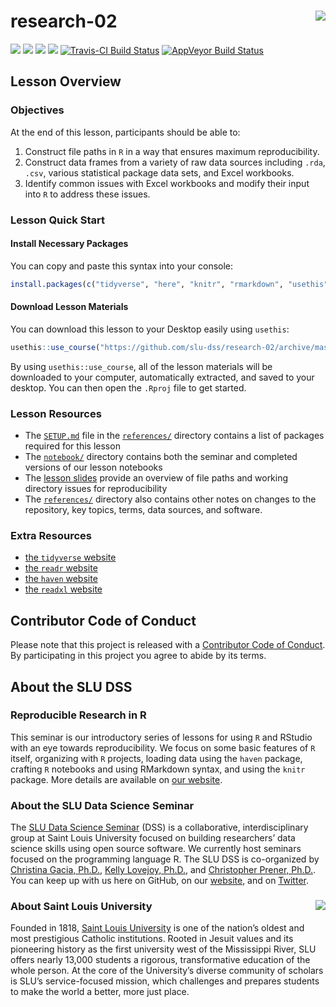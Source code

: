 # research-02 <img src="/img/logo.png" align="right" />
[![](https://img.shields.io/badge/seminar-reproducible%20research%20in%20r-brightgreen.svg)](https://github.com/slu-dss/research-02/)
[![](https://img.shields.io/badge/lesson%20status-stable-brightgreen.svg)](https://github.com/slu-dss/research-02/)
[![](https://img.shields.io/github/release/slu-dss/research-02.svg?label=version)](https://github.com/slu-dss/research-02/releases)
[![](https://img.shields.io/github/last-commit/slu-dss/research-02.svg)](https://github.com/slu-dss/research-02/commits/master)
[![Travis-CI Build Status](https://travis-ci.org/slu-dss/research-02.svg?branch=master)](https://travis-ci.org/slu-dss/research-02)
[![AppVeyor Build Status](https://ci.appveyor.com/api/projects/status/github/slu-dss/research-02?branch=master&svg=true)](https://ci.appveyor.com/project/chris-prener/research-02)

## Lesson Overview

### Objectives
At the end of this lesson, participants should be able to:

1. Construct file paths in `R` in a way that ensures maximum reproducibility.
2. Construct data frames from a variety of raw data sources including `.rda`, `.csv`, various statistical package data sets, and Excel workbooks.
3. Identify common issues with Excel workbooks and modify their input into `R` to address these issues.

### Lesson Quick Start
#### Install Necessary Packages
You can copy and paste this syntax into your console:

```r
install.packages(c("tidyverse", "here", "knitr", "rmarkdown", "usethis"))
```

#### Download Lesson Materials
You can download this lesson to your Desktop easily using `usethis`:

```r
usethis::use_course("https://github.com/slu-dss/research-02/archive/master.zip")
```

By using `usethis::use_course`, all of the lesson materials will be downloaded to your computer, automatically extracted, and saved to your desktop. You can then open the `.Rproj` file to get started.

### Lesson Resources
* The [`SETUP.md`](/references/SETUP.md) file in the [`references/`](/references) directory contains a list of packages required for this lesson
* The [`notebook/`](/notebook) directory contains both the seminar and completed versions of our lesson notebooks
* The [lesson slides](https://slu-dss.github.io/research-02/) provide an overview of file paths and working directory issues for reproducibility
* The [`references/`](/references) directory also contains other notes on changes to the repository, key topics, terms, data sources, and software.

### Extra Resources
* [the `tidyverse` website](http://tidyverse.org)
* [the `readr` website](http://readr.tidyverse.org)
* [the `haven` website](http://haven.tidyverse.org)
* [the `readxl` website](http://readxl.tidyverse.org)

## Contributor Code of Conduct
Please note that this project is released with a [Contributor Code of Conduct](.github/CODE_OF_CONDUCT.md). By participating in this project you agree to abide by its terms.

## About the SLU DSS
### Reproducible Research in R
This seminar is our introductory series of lessons for using `R` and RStudio with an eye towards reproducibility. We focus on some basic features of `R` itself, organizing with `R` projects, loading data using the `haven` package, crafting `R` notebooks and using RMarkdown syntax, and using the `knitr` package. More details are available on [our website](https://slu-dss.github.io/news/dss06/).

### About the SLU Data Science Seminar
The [SLU Data Science Seminar](https://slu-dss.githb.io) (DSS) is a collaborative, interdisciplinary group at Saint Louis University focused on building researchers’ data science skills using open source software. We currently host seminars focused on the programming language R. The SLU DSS is co-organized by [Christina Gacia, Ph.D.](mailto:christina.garcia@slu.edu), [Kelly Lovejoy, Ph.D.](mailto:kelly.lovejoy@slu.edu), and [Christopher Prener, Ph.D.](mailto:chris.prener@slu.edu}). You can keep up with us here on GitHub, on our [website](https://slu-dss.githb.io), and on [Twitter](https://twitter.com/SLUDSS).

### About Saint Louis University <img src="/img/sluLogo.png" align="right" />
Founded in 1818, [Saint Louis University](http://www.slu.edu) is one of the nation’s oldest and most prestigious Catholic institutions. Rooted in Jesuit values and its pioneering history as the first university west of the Mississippi River, SLU offers nearly 13,000 students a rigorous, transformative education of the whole person. At the core of the University’s diverse community of scholars is SLU’s service-focused mission, which challenges and prepares students to make the world a better, more just place.
